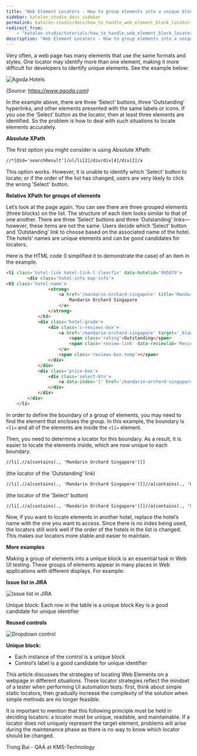 ```yaml
---
title: "Web Element Locators - How to group elements into a unique block"
sidebar: katalon_studio_docs_sidebar
permalink: katalon-studio/docs/how_to_handle_web_element_block_locators.html
redirect_from:
    - "katalon-studio/tutorials/how_to_handle_web_element_block_locators.html"
description: "Web Element Locators - How to group elements into a unique block"
---
```


Very often, a web page has many elements that use the same formats and styles. One locator may identify more than one element, making it more difficult for developers to identify unique elements. See the example below:

![Agoda Hotels](../../images/katalon-studio/tutorials/how_to_handle_web_element_block_locators/agoda_list.png)

_(Source: https://www.agoda.com)_

In the example above, there are three ‘Select’ buttons, three ‘Outstanding’ hyperlinks, and other elements presented with the same labels or icons. If you use the ‘Select’ button as the locator, then at least three elements are identified. So the problem is how to deal with such situations to locate elements accurately.

**Absolute XPath**

The first option you might consider is using Absolute XPath:
```html
//*[@id='searchResult']/ul/li[2]/div/div[4]/div[2]/a
```
This option works. However, it is unable to identify which 'Select' button to locate; or if the order of the list has changed, users are very likely to click the wrong 'Select' button.

**Relative XPath for groups of elements**

Let’s look at the page again. You can see there are three grouped elements (three blocks) on the list. The structure of each item looks similar to that of one another. There are three ‘Select’ buttons and three ‘Outstanding’ links—however, these items are not the same. Users decide which ‘Select’ button and ‘Outstanding’ link to choose based on the associated name of the hotel. The hotels’ names are unique elements and can be good candidates for locators.

Here is the HTML code (I simplified it to demonstrate the case) of an item in the example.
``` html
<li class='hotel-link hotel-link-l clearfix' data-hotelid='995079'>
        <div class='hotel-info map-info'>
<h3 class='hotel-name'>
                <strong>
                    <a href='/mandarin-orchard-singapore' title='Mandarin Orchard Singapore'>
                        Mandarin Orchard Singapore
                    </a>
                </strong>
            </h3>
            <div class='hotel-grade'>
                <div class='c-reviews-box'>
                    <a href='/mandarin-orchard-singapore' target='_blank' class='hotel-review'>
                        <span class='rating'>Outstanding</span>
                        <span class='review-link' data-reviewlab='Reviews'>(1,465 Reviews)</span>
                    </a>
                    <span class='reviews-box-temp'></span>
                </div>                
            </div>
            <div class='price-box'>
                <div class='select-btn'>
                    <a data-index='1' href='/mandarin-orchard-singapore' target='_blank' >Select</a>
                </div>
            </div>
        </div>
    </li>
```
In order to define the boundary of a group of elements, you may need to find the element that encloses the group. In this example, the boundary is ```<li>``` and all of the elements are inside the ```<li>``` element.

Then, you need to determine a locator for this boundary. As a result, it is easier to locate the elements inside, which are now unique to each boundary. 

```html
//li[.//a[contains(., 'Mandarin Orchard Singapore')]]
```
(the locator of the 'Outstanding' link)
```html
//li[.//a[contains(., 'Mandarin Orchard Singapore')]]//a[contains(., 'Outstanding')]
```

(the locator of the 'Select' button)
```html
//li[.//a[contains(., 'Mandarin Orchard Singapore')]]//a[contains(., 'Select')]
```
Now, if you want to locate elements in another hotel, replace the hotel’s name with the one you want to access. Since there is no index being used, the locators still work well if the order of the hotels in the list is changed. This makes our locators more stable and easier to maintain.

**More examples**

Making a group of elements into a unique block is an essential task in Web UI testing. These groups of elements appear in many places in Web applications with different displays. For example:

**Issue list in JIRA**

![Issue list in JIRA](../../images/katalon-studio/tutorials/how_to_handle_web_element_block_locators/jira_list.png)

Unique block:
Each row in the table is a unique block
Key is a good candidate for unique identifier

**Reused controls**

![Dropdown control](../../images/katalon-studio/tutorials/how_to_handle_web_element_block_locators/dropdown.png)

**Unique block:**

 - Each instance of the control is a unique block
 - Control’s label is a good candidate for unique identifier

This article discusses the strategies of locating Web Elements on a webpage in different situations. These locator strategies reflect the mindset of a tester when performing UI automation tests: first, think about simple static locators, then gradually increase the complexity of the solution when simple methods are no longer feasible. 

It is important to mention that this following principle must be held in deciding locators: a locator must be unique, readable, and maintainable. If a locator does not uniquely represent the target element, problems will arise during the maintenance phase as there is no way to know which locator should be changed. 

Trong Bui - QAA at KMS-Technology

